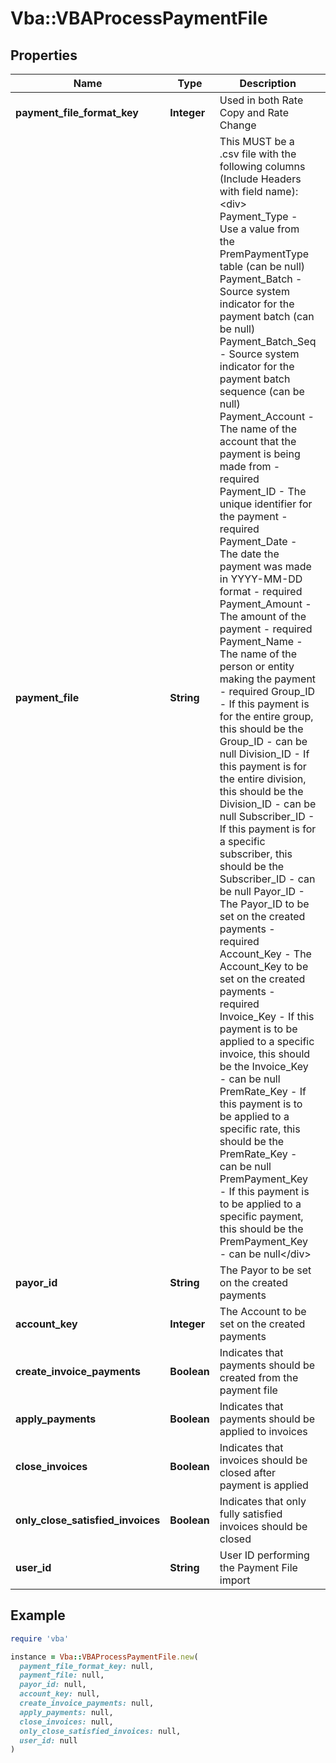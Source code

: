 # Vba::VBAProcessPaymentFile

## Properties

| Name | Type | Description | Notes |
| ---- | ---- | ----------- | ----- |
| **payment_file_format_key** | **Integer** | Used in both Rate Copy and Rate Change | [optional] |
| **payment_file** | **String** | This MUST be a .csv file with the following columns (Include Headers with field name):          &lt;div&gt;  Payment_Type - Use a value from the PremPaymentType table (can be null)  Payment_Batch - Source system indicator for the payment batch (can be null)  Payment_Batch_Seq - Source system indicator for the payment batch sequence (can be null)  Payment_Account - The name of the account that the payment is being made from - required  Payment_ID - The unique identifier for the payment - required  Payment_Date - The date the payment was made in YYYY-MM-DD format - required  Payment_Amount - The amount of the payment - required  Payment_Name - The name of the person or entity making the payment - required  Group_ID - If this payment is for the entire group, this should be the Group_ID - can be null  Division_ID - If this payment is for the entire division, this should be the Division_ID - can be null  Subscriber_ID - If this payment is for a specific subscriber, this should be the Subscriber_ID - can be null  Payor_ID - The Payor_ID to be set on the created payments - required  Account_Key - The Account_Key to be set on the created payments - required  Invoice_Key - If this payment is to be applied to a specific invoice, this should be the Invoice_Key - can be null  PremRate_Key - If this payment is to be applied to a specific rate, this should be the PremRate_Key - can be null  PremPayment_Key - If this payment is to be applied to a specific payment, this should be the PremPayment_Key - can be null&lt;/div&gt; | [optional] |
| **payor_id** | **String** | The Payor to be set on the created payments | [optional] |
| **account_key** | **Integer** | The Account to be set on the created payments | [optional] |
| **create_invoice_payments** | **Boolean** | Indicates that payments should be created from the payment file | [optional] |
| **apply_payments** | **Boolean** | Indicates that payments should be applied to invoices | [optional] |
| **close_invoices** | **Boolean** | Indicates that invoices should be closed after payment is applied | [optional] |
| **only_close_satisfied_invoices** | **Boolean** | Indicates that only fully satisfied invoices should be closed | [optional] |
| **user_id** | **String** | User ID performing the Payment File import | [optional] |

## Example

```ruby
require 'vba'

instance = Vba::VBAProcessPaymentFile.new(
  payment_file_format_key: null,
  payment_file: null,
  payor_id: null,
  account_key: null,
  create_invoice_payments: null,
  apply_payments: null,
  close_invoices: null,
  only_close_satisfied_invoices: null,
  user_id: null
)
```

